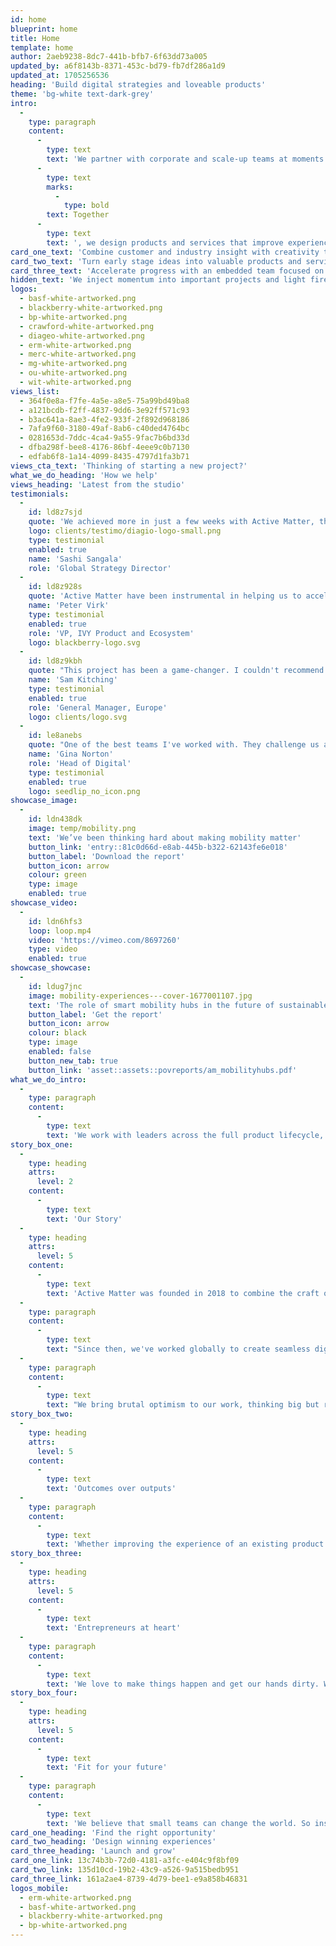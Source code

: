 ```yaml
---
id: home
blueprint: home
title: Home
template: home
author: 2aeb9238-8dc7-441b-bfb7-6f63dd73a005
updated_by: a6f8143b-8371-453c-bd79-fb7df286a1d9
updated_at: 1705256536
heading: 'Build digital strategies and loveable products'
theme: 'bg-white text-dark-grey'
intro:
  -
    type: paragraph
    content:
      -
        type: text
        text: 'We partner with corporate and scale-up teams at moments of reinvention and growth. '
      -
        type: text
        marks:
          -
            type: bold
        text: Together
      -
        type: text
        text: ', we design products and services that improve experiences, open new markets, and redefine categories.'
card_one_text: 'Combine customer and industry insight with creativity to find winning streteigies'
card_two_text: 'Turn early stage ideas into valuable products and services that customers love'
card_three_text: 'Accelerate progress with an embedded team focused on delivering your goals'
hidden_text: 'We inject momentum into important projects and light fires in the bellies of the people and teams we work with.'
logos:
  - basf-white-artworked.png
  - blackberry-white-artworked.png
  - bp-white-artworked.png
  - crawford-white-artworked.png
  - diageo-white-artworked.png
  - erm-white-artworked.png
  - merc-white-artworked.png
  - mg-white-artworked.png
  - ou-white-artworked.png
  - wit-white-artworked.png
views_list:
  - 364f0e8a-f7fe-4a5e-a8e5-75a99bd49ba8
  - a121bcdb-f2ff-4837-9dd6-3e92ff571c93
  - b3ac641a-8ae3-4fe2-933f-2f892d968186
  - 7afa9f60-3180-49af-8ab6-c40ded4764bc
  - 0281653d-7ddc-4ca4-9a55-9fac7b6bd33d
  - dfba298f-bee8-4176-86bf-4eee9c0b7130
  - edfab6f8-1a14-4099-8435-4797d1fa3b71
views_cta_text: 'Thinking of starting a new project?'
what_we_do_heading: 'How we help'
views_heading: 'Latest from the studio'
testimonials:
  -
    id: ld8z7sjd
    quote: 'We achieved more in just a few weeks with Active Matter, than we did in the previous 6-months'
    logo: clients/testimo/diagio-logo-small.png
    type: testimonial
    enabled: true
    name: 'Sashi Sangala'
    role: 'Global Strategy Director'
  -
    id: ld8z928s
    quote: 'Active Matter have been instrumental in helping us to accelerate our plans for IVY.'
    name: 'Peter Virk'
    type: testimonial
    enabled: true
    role: 'VP, IVY Product and Ecosystem'
    logo: blackberry-logo.svg
  -
    id: ld8z9kbh
    quote: "This project has been a game-changer. I couldn't recommend Active Matter highly enough"
    name: 'Sam Kitching'
    type: testimonial
    enabled: true
    role: 'General Manager, Europe'
    logo: clients/logo.svg
  -
    id: le8anebs
    quote: "One of the best teams I've worked with. They challenge us and, frankly, they get sh*t done"
    name: 'Gina Norton'
    role: 'Head of Digital'
    type: testimonial
    enabled: true
    logo: seedlip_no_icon.png
showcase_image:
  -
    id: ldn438dk
    image: temp/mobility.png
    text: 'We’ve been thinking hard about making mobility matter'
    button_link: 'entry::81c0d66d-e8ab-445b-b322-62143fe6e018'
    button_label: 'Download the report'
    button_icon: arrow
    colour: green
    type: image
    enabled: true
showcase_video:
  -
    id: ldn6hfs3
    loop: loop.mp4
    video: 'https://vimeo.com/8697260'
    type: video
    enabled: true
showcase_showcase:
  -
    id: ldug7jnc
    image: mobility-experiences---cover-1677001107.jpg
    text: 'The role of smart mobility hubs in the future of sustainable travel.'
    button_label: 'Get the report'
    button_icon: arrow
    colour: black
    type: image
    enabled: false
    button_new_tab: true
    button_link: 'asset::assets::povreports/am_mobilityhubs.pdf'
what_we_do_intro:
  -
    type: paragraph
    content:
      -
        type: text
        text: 'We work with leaders across the full product lifecycle, from shaping and validating ideas, to delivering and growing them to a commercial success.'
story_box_one:
  -
    type: heading
    attrs:
      level: 2
    content:
      -
        type: text
        text: 'Our Story'
  -
    type: heading
    attrs:
      level: 5
    content:
      -
        type: text
        text: 'Active Matter was founded in 2018 to combine the craft of a design studio with the commerciality of a management consultancy to tackle increasingly complex business challenges.'
  -
    type: paragraph
    content:
      -
        type: text
        text: "Since then, we've worked globally to create seamless digital experiences, develop world-class products, and launch new ventures for companies ranging from Fortune 100 corporations to freshly minted startups."
  -
    type: paragraph
    content:
      -
        type: text
        text: "We bring brutal optimism to our work, thinking big but remaining tethered to reality and moving at pace to create what's next."
story_box_two:
  -
    type: heading
    attrs:
      level: 5
    content:
      -
        type: text
        text: 'Outcomes over outputs'
  -
    type: paragraph
    content:
      -
        type: text
        text: 'Whether improving the experience of an existing product or launching a brand new venture, we set commercial targets for our work and measure our design outputs against them.'
story_box_three:
  -
    type: heading
    attrs:
      level: 5
    content:
      -
        type: text
        text: 'Entrepreneurs at heart'
  -
    type: paragraph
    content:
      -
        type: text
        text: 'We love to make things happen and get our hands dirty. We treat our client’s businesses like our own and often co-invest in projects for a shared upside in the future. We are also professionals who know how to go from ideas to results.'
story_box_four:
  -
    type: heading
    attrs:
      level: 5
    content:
      -
        type: text
        text: 'Fit for your future'
  -
    type: paragraph
    content:
      -
        type: text
        text: 'We believe that small teams can change the world. So instead of the traditional approach of hum augment our core design team with world-class associates and specialist partners, which means that no matter what the channel, our clients always get the A-team.'
card_one_heading: 'Find the right opportunity'
card_two_heading: 'Design winning experiences'
card_three_heading: 'Launch and grow'
card_one_link: 13c74b3b-72d0-4181-a3fc-e404c9f8bf09
card_two_link: 135d10cd-19b2-43c9-a526-9a515bedb951
card_three_link: 161a2ae4-8739-4d79-bee1-e9a858b46831
logos_mobile:
  - erm-white-artworked.png
  - basf-white-artworked.png
  - blackberry-white-artworked.png
  - bp-white-artworked.png
---
```


